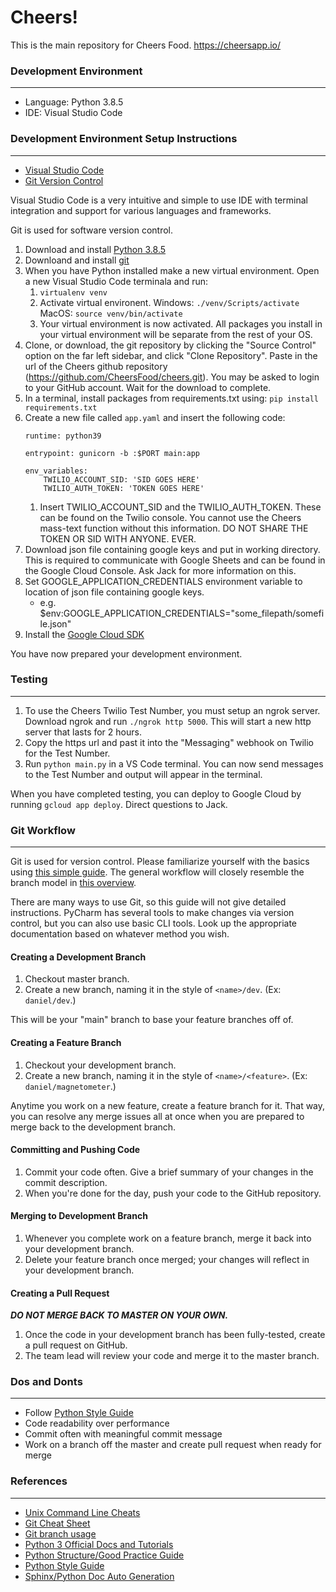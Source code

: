 # Cheers!
This is the main repository for Cheers Food. 
https://cheersapp.io/

### Development Environment
***
+ Language: Python 3.8.5
+ IDE: Visual Studio Code

### Development Environment Setup Instructions
***
+ [Visual Studio Code](https://code.visualstudio.com/)
+ [Git Version Control](https://git-scm.com/downloads)

Visual Studio Code is a very intuitive and simple to use IDE with terminal integration and support for various languages and frameworks. 

Git is used for software version control. 

1. Download and install [Python 3.8.5](https://www.python.org/downloads/release/python-385/)
2. Downloand and install [git](https://git-scm.com/downloads)
3. When you have Python installed make a new virtual environment. Open a new Visual Studio Code terminala and run:
    1. `virtualenv venv`
    2. Activate virtual environent. Windows: `./venv/Scripts/activate` MacOS: `source venv/bin/activate`
    3. Your virtual environment is now activated. All packages you install in your virtual environment will be separate from the rest of your OS.
4. Clone, or download, the git repository by clicking the "Source Control" option on the far left sidebar, and click "Clone Repository". Paste in the url of the Cheers github repository (https://github.com/CheersFood/cheers.git). You may be asked to login to your GitHub account. Wait for the download to complete. 
5. In a terminal, install packages from requirements.txt using: `pip install requirements.txt`
6. Create a new file called `app.yaml` and insert the following code:
    ```
    runtime: python39

    entrypoint: gunicorn -b :$PORT main:app

    env_variables:
        TWILIO_ACCOUNT_SID: 'SID GOES HERE'
        TWILIO_AUTH_TOKEN: 'TOKEN GOES HERE'
    ```
    1. Insert TWILIO_ACCOUNT_SID and the TWILIO_AUTH_TOKEN. These can be found on the Twilio console. You cannot use the Cheers mass-text function without this information. DO NOT SHARE THE TOKEN OR SID WITH ANYONE. EVER. 
7. Download json file containing google keys and put in working directory. This is required to communicate with Google Sheets and can be found in the Google Cloud Console. Ask Jack for more information on this.  
8. Set GOOGLE_APPLICATION_CREDENTIALS environment variable to location of json file containing google keys. 
    - e.g. $env:GOOGLE_APPLICATION_CREDENTIALS="some_filepath/somefile.json"
9. Install the [Google Cloud SDK](https://cloud.google.com/sdk/docs/install)

You have now prepared your development environment. 

### Testing
***
1. To use the Cheers Twilio Test Number, you must setup an ngrok server. Download ngrok and run `./ngrok http 5000`. This will start a new http server that lasts for 2 hours. 
2. Copy the https url and past it into the "Messaging" webhook on Twilio for the Test Number. 
3. Run `python main.py` in a VS Code terminal. You can now send messages to the Test Number and output will appear in the terminal. 

When you have completed testing, you can deploy to Google Cloud by running `gcloud app deploy`. 
Direct questions to Jack. 

### Git Workflow
***
Git is used for version control. Please familiarize yourself with the basics
using [this simple guide][1]. The general workflow will closely resemble the
branch model in [this overview][2].

[1]: http://rogerdudler.github.io/git-guide/
[2]: https://nvie.com/posts/a-successful-git-branching-model/

There are many ways to use Git, so this guide will not give detailed
instructions. PyCharm has several tools to make changes via version control,
but you can also use basic CLI tools. Look up the appropriate documentation
based on whatever method you wish.

#### Creating a Development Branch
1. Checkout master branch.
2. Create a new branch, naming it in the style of `<name>/dev`.
    (Ex: `daniel/dev`.)

This will be your "main" branch to base your feature branches off of.

#### Creating a Feature Branch
1. Checkout your development branch.
2. Create a new branch, naming it in the style of `<name>/<feature>`.
    (Ex: `daniel/magnetometer`.)

Anytime you work on a new feature, create a feature branch for it. That way,
you can resolve any merge issues all at once when you are prepared to merge
back to the development branch.

#### Committing and Pushing Code
1. Commit your code often. Give a brief summary of your changes in the commit
    description.
2. When you're done for the day, push your code to the GitHub repository.

#### Merging to Development Branch
1. Whenever you complete work on a feature branch, merge it back into your
    development branch.
2. Delete your feature branch once merged; your changes will reflect in your
    development branch.

#### Creating a Pull Request
***DO NOT MERGE BACK TO MASTER ON YOUR OWN.***

1. Once the code in your development branch has been fully-tested, create a
    pull request on GitHub.
2. The team lead will review your code and merge it to the master branch.

### Dos and Donts
***
* Follow [Python Style Guide](https://www.python.org/dev/peps/pep-0008/)
* Code readability over performance
* Commit often with meaningful commit message
* Work on a branch off the master and create pull request when ready for merge

### References
***
+ [Unix Command Line Cheats](https://www.git-tower.com/blog/command-line-cheat-sheet/)
+ [Git Cheat Sheet](https://www.git-tower.com/blog/git-cheat-sheet/)
+ [Git branch usage](https://stackoverflow.com/questions/10009175/how-to-properly-use-git-and-branches)
+ [Python 3 Official Docs and Tutorials](https://docs.python.org/3/)
+ [Python Structure/Good Practice Guide](http://docs.python-guide.org/en/latest/writing/structure/)
+ [Python Style Guide](https://www.python.org/dev/peps/pep-0008/)
+ [Sphinx/Python Doc Auto Generation](https://pythonhosted.org/an_example_pypi_project/sphinx.html)
